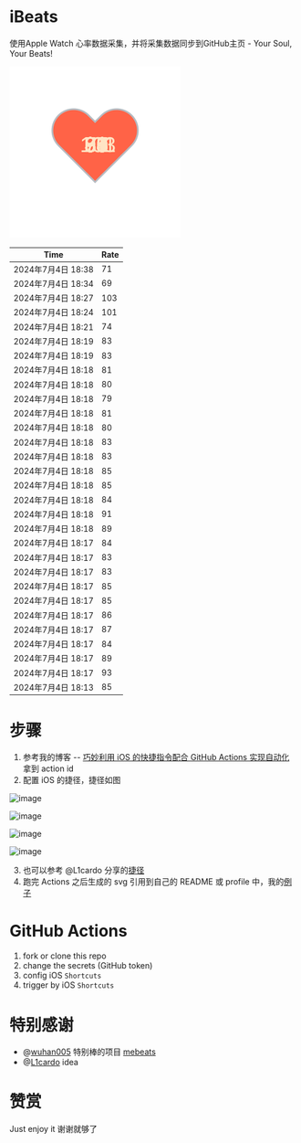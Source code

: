 # iBeats
使用Apple Watch 心率数据采集，并将采集数据同步到GitHub主页 - Your Soul, Your Beats!

![](./files/heart.svg)

<!--START_SECTION:my_heart_rate-->
| Time | Rate | 
 | ---- | ---- | 
| 2024年7月4日 18:38 | 71 |
| 2024年7月4日 18:34 | 69 |
| 2024年7月4日 18:27 | 103 |
| 2024年7月4日 18:24 | 101 |
| 2024年7月4日 18:21 | 74 |
| 2024年7月4日 18:19 | 83 |
| 2024年7月4日 18:19 | 83 |
| 2024年7月4日 18:18 | 81 |
| 2024年7月4日 18:18 | 80 |
| 2024年7月4日 18:18 | 79 |
| 2024年7月4日 18:18 | 81 |
| 2024年7月4日 18:18 | 80 |
| 2024年7月4日 18:18 | 83 |
| 2024年7月4日 18:18 | 83 |
| 2024年7月4日 18:18 | 85 |
| 2024年7月4日 18:18 | 85 |
| 2024年7月4日 18:18 | 84 |
| 2024年7月4日 18:18 | 91 |
| 2024年7月4日 18:18 | 89 |
| 2024年7月4日 18:17 | 84 |
| 2024年7月4日 18:17 | 83 |
| 2024年7月4日 18:17 | 83 |
| 2024年7月4日 18:17 | 85 |
| 2024年7月4日 18:17 | 85 |
| 2024年7月4日 18:17 | 86 |
| 2024年7月4日 18:17 | 87 |
| 2024年7月4日 18:17 | 84 |
| 2024年7月4日 18:17 | 89 |
| 2024年7月4日 18:17 | 93 |
| 2024年7月4日 18:13 | 85 |

<!--END_SECTION:my_heart_rate-->

# 步骤
1. 参考我的博客 -- [巧妙利用 iOS 的快捷指令配合 GitHub Actions 实现自动化](https://github.com/yihong0618/gitblog/issues/198) 拿到 action id
2. 配置 iOS 的捷径，捷径如图

![image](https://user-images.githubusercontent.com/15976103/122154218-0db0b480-ce97-11eb-93bb-5aec07c558dc.png)

![image](https://user-images.githubusercontent.com/15976103/122154236-186b4980-ce97-11eb-8e4b-70551a0391ae.png)

![image](https://user-images.githubusercontent.com/15976103/122154268-2d47dd00-ce97-11eb-902e-3acf292265a9.png)

![image](https://user-images.githubusercontent.com/15976103/122174055-fa144680-ceb4-11eb-9be2-3eb83cd516f7.png)

3. 也可以参考 @L1cardo 分享的[捷径](https://www.icloud.com/shortcuts/6ab6047b459c41ad822ad6b94b1c03d4)
4. 跑完 Actions 之后生成的 svg 引用到自己的 README 或 profile 中，我的[例子](https://github.com/yihong0618) 

# GitHub Actions

1. fork or clone this repo
2. change the secrets (GitHub token)
3. config iOS `Shortcuts` 
4. trigger by iOS `Shortcuts`

# 特别感谢
- @[wuhan005](https://github.com/wuhan005) 特别棒的项目 [mebeats](https://github.com/wuhan005/mebeats)
- @[L1cardo](https://github.com/L1cardo) idea

# 赞赏
Just enjoy it
谢谢就够了
